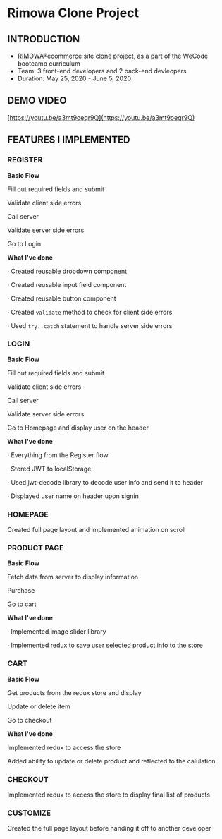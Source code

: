 # Rimowa Clone Project


## INTRODUCTION
- RIMOWA®ecommerce site clone project, as a part of the WeCode bootcamp curriculum
- Team: 3 front-end developers and 2 back-end devleopers
- Duration: May 25, 2020 - June 5, 2020


## DEMO VIDEO
[https://youtu.be/a3mt9oeqr9Q](https://youtu.be/a3mt9oeqr9Q)


## FEATURES I IMPLEMENTED

### REGISTER

**Basic Flow**

Fill out required fields and submit

Validate client side errors

Call server

Validate server side errors

Go to Login

**What I've done**

·  Created reusable dropdown component

·  Created reusable input field component

·  Created reusable button component 

·  Created `validate` method to check for client side errors

·  Used `try..catch` statement to handle server side errors


### LOGIN

**Basic Flow**

Fill out required fields and submit

Validate client side errors

Call server

Validate server side errors

Go to Homepage and display user on the header

**What I've done**

·  Everything from the Register flow

·  Stored JWT to localStorage

·  Used jwt-decode library to decode user info and send it to header

·  Displayed user name on header upon signin


### HOMEPAGE
Created full page layout and implemented animation on scroll


### PRODUCT PAGE

**Basic Flow**

Fetch data from server to display information

Purchase

Go to cart

**What I've done**

·  Implemented image slider library

·  Implemented redux to save user selected product info to the store


### CART

**Basic Flow**

Get products from the redux store and display

Update or delete item

Go to checkout

**What I've done**

Implemented redux to access the store

Added ability to update or delete product and reflected to the calulation


### CHECKOUT

Implemented redux to access the store to display final list of products


### CUSTOMIZE

Created the full page layout before handing it off to another developer
